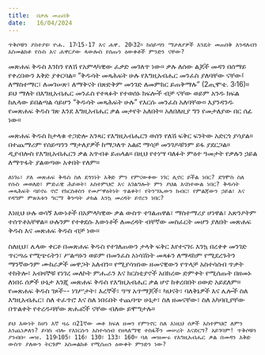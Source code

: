 ```yaml
---
title:  በቃሉ መጠበቅ
date:   16/04/2024
---
```


`ጥቅሶቹን ያስተያዩ፡ ዮሐ. 17፡15-17 እና ሐዋ. 20፡32። ከሰይጣን ማታለያዎች እንዴት መጠበቅ እንዳለብን አስመልክቶ የሱስ እና ሐዋርያው ጳውሎስ የሰጡን ዕውቀቶች ምንድን ናቸው?`

መጽሐፍ ቅዱስ እንከን የለሽ የአምላካዊው ፈቃድ መገለጥ ነው። ቃሉ ለሰው ልጆች መዳን በሰማይ የቀረበውን እቅድ ያቀርባል። “ቅዱሳት መጻሕፍት ሁሉ የእግዚአብሔር መንፈስ ያለባቸው ናቸው፤ ለማስተማር፣ ለመገሠጽ፣ ለማቅናት በጽድቅም መንገድ ለመምከር ይጠቅማሉ” (2ጢሞቴ. 3፡16)። ይህ ማለት በእግዚአብሔር መንፈስ የተጻፉት የተወሰኑ ክፍሎች ብቻ ናቸው ወይም አንዱ ክፍል ከሌላው ይበልጣል ሳይሆን “ቅዱሳት መጻሕፍት ሁሉ” የእርሱ መንፈስ አለባቸው። እያንዳንዱ የመጽሐፍ ቅዱስ ገጽ እንደ እግዚአብሔር ቃል መታየት አለበት። አለበለዚያ ግን የመታለያው በር ሰፊ ነው።

መጽሐፍ ቅዱስ ከታላቁ ተጋድሎ አንጻር የእግዚአብሔርን ወሰን የለሽ ፍቅር ፍንትው አድርጎ ያሳያል። በተጨማሪም የሰይጣንን ማታለያዎች ከማጋለጥ አልፎ ማሳቻ መንገዶቹንም ይፋ ያደርጋል። ዲያብሎስ የእግዚአብሔርን ቃል አጥብቆ ይጠላል። በዚህ የተነሣ ባለፉት ምዕተ ዓመታት የቃሉን ኃይል ለማጥፋት ያልወጣው አቀበት የለም።

`ለነገሩ፣ ያለ መጽሐፍ ቅዱስ ስለ ደኅንነት እቅድ ምን የምናውቀው ነገር ሊኖር ይችል ነበር? ደግሞስ ስለ የሱስ መወለድ፣ ምድራዊ ሕይወት፣ አስተምህሮ እና አገልግሎት ምን ያህል እናስተውል ነበር? ቅዱሳት መጻሕፍት ባይኖሩ ኖሮ የክርስቶስን የመሥዋዕትነት ጥልቀት፣ የትንሣኤውን ክብር፣ የምልጃውን ኃይል፣ እና የዳግም ምጽአቱን ግርማ ቅንጣት ታክል እንኳ መረዳት ይኖረን ነበር?`

እነዚህ ሁሉ ወሳኝ እውነቶች በአምላካዊው ቃል ውስጥ ተገልጠዋል፣ ማስተማሪያ ሆነዋል፣ አጽንዖትም ተሰጥቶአቸዋል። ሁሉንም የተቀደሱ እውነቶች ለመረዳት ብቸኛው መስፈርት መሆን ያለበት መጽሐፍ ቅዱስ እና መጽሐፍ ቅዱስ ብቻ ነው።

ስለዚህ፣ ሌላው ቀርቶ በመጽሐፍ ቅዱስ የተገለጠውን ታላቅ ፍቅር እየተናገሩ እንኳ በረቀቀ መንገድ ጥርጣሬ የሚጭሩትን፣ ሥልጣኑን ወይም በመንፈስ አነሳሽነት መጻፉን ለማዳከም የሚደረጉትን ማንኛውንም ሙከራዎች መዋጋት አለብን። የሚያሳዝነው ዘመናዊውን የጥላቻ አስተሳሰብ ጥቃት ተከትሎ፣ አብዛኞቹ የነገረ መለኮት ምሑራን እና ክርስቲያኖች አበክረው ድምቀት የሚሰጡት በዘመኑ ለነበሩ ሰዎች ሁኔታ እንጂ መጽሐፍ ቅዱስ የእግዚአብሔር ቃል ሆኖ ከቀረበበት ዐውድ አይደለም። የመጽሐፍ ቅዱስ ገጾች-- ነገሥታት፣ እረኞች፣ ዓሣ አጥማጆች፣ ካህናት፣ ባለቅኔዎች እና ሌሎች ስለ እግዚአብሔር፣ ስለ ተፈጥሮ እና ስለ ነበሩበት ተጨባጭ ሁኔታ፣ ስለ ዘመናቸው፣ ስለ አካባቢያቸው በጥልቀት የተረዱባቸው ጽሑፎች ናቸው ብለው ይሞግታሉ።

`ይህ እውነት ከሆነ እኛ ዛሬ በ21ኛው መቶ ክፍለ ዘመን የምንኖር ስለ እነዚህ ሰዎች አስተምህሮ ለምን እንጨነቃለን? ይባስ ብሎ የእነርሱን አስተሳሰብ የዘላለማዊ ተስፋችን መሠረት እናድርግ? አይገባም! ጥቅሶቹን ያንብቡ፡ መዝ. 119፡105፣ 116፣ 130፣ 133፣ 160። ባለ መዝሙሩ የእግዚአብሔር ቃል በመዳን እቅድ ውስጥ ያለውን ትርጉም አስመልክቶ የሚሰጠን ዕውቀት ምንድን ነው?`